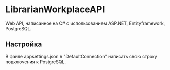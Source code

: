 # LibrarianWorkplaceAPI
Web API, написанное на C# с использованием ASP.NET, Entityframework, PostgreSQL.

## Настройка
В файле appsettings.json в "DefaultConnection" написать свою строку подключения к PostgreSQL.
